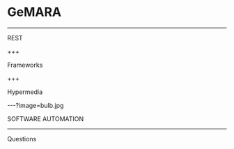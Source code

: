 # GeMARA

---

REST

+++

Frameworks

+++

Hypermedia

---?image=bulb.jpg

SOFTWARE AUTOMATION

---

Questions

